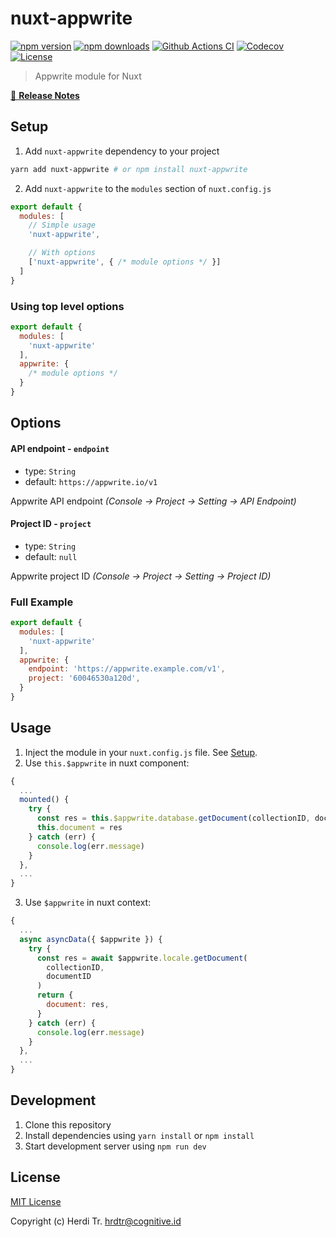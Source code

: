 # nuxt-appwrite

[![npm version][npm-version-src]][npm-version-href]
[![npm downloads][npm-downloads-src]][npm-downloads-href]
[![Github Actions CI][github-actions-ci-src]][github-actions-ci-href]
[![Codecov][codecov-src]][codecov-href]
[![License][license-src]][license-href]

> Appwrite module for Nuxt

[📖 **Release Notes**](./CHANGELOG.md)

## Setup

1. Add `nuxt-appwrite` dependency to your project

```bash
yarn add nuxt-appwrite # or npm install nuxt-appwrite
```

2. Add `nuxt-appwrite` to the `modules` section of `nuxt.config.js`

```js
export default {
  modules: [
    // Simple usage
    'nuxt-appwrite',

    // With options
    ['nuxt-appwrite', { /* module options */ }]
  ]
}
```

### Using top level options

```js
export default {
  modules: [
    'nuxt-appwrite'
  ],
  appwrite: {
    /* module options */
  }
}
```

## Options

#### API endpoint - `endpoint`

- type: `String`
- default: `https://appwrite.io/v1`

Appwrite API endpoint _(Console -> Project -> Setting -> API Endpoint)_

#### Project ID - `project`

- type: `String`
- default: `null`

Appwrite project ID _(Console -> Project -> Setting -> Project ID)_

### Full Example

```js
export default {
  modules: [
    'nuxt-appwrite'
  ],
  appwrite: {
    endpoint: 'https://appwrite.example.com/v1',
    project: '60046530a120d',
  }
}
```

## Usage

1. Inject the module in your `nuxt.config.js` file. See [Setup](#Setup).
2. Use `this.$appwrite` in nuxt component:

```js
{
  ...
  mounted() {
    try {
      const res = this.$appwrite.database.getDocument(collectionID, documentID)
      this.document = res
    } catch (err) {
      console.log(err.message)
    }
  },
  ...
}
```

3. Use `$appwrite` in nuxt context:

```js
{
  ...
  async asyncData({ $appwrite }) {
    try {
      const res = await $appwrite.locale.getDocument(
        collectionID,
        documentID
      )
      return {
        document: res,
      }
    } catch (err) {
      console.log(err.message)
    }
  },
  ...
}
```

## Development

1. Clone this repository
2. Install dependencies using `yarn install` or `npm install`
3. Start development server using `npm run dev`

## License

[MIT License](./LICENSE)

Copyright (c) Herdi Tr. <hrdtr@cognitive.id>

<!-- Badges -->
[npm-version-src]: https://img.shields.io/npm/v/nuxt-appwrite/latest.svg
[npm-version-href]: https://npmjs.com/package/nuxt-appwrite

[npm-downloads-src]: https://img.shields.io/npm/dt/nuxt-appwrite.svg
[npm-downloads-href]: https://npmjs.com/package/nuxt-appwrite

[github-actions-ci-src]: https://github.com/Hrdtr/nuxt-appwrite/workflows/ci/badge.svg
[github-actions-ci-href]: https://github.com/Hrdtr/nuxt-appwrite/actions?query=workflow%3Aci

[codecov-src]: https://img.shields.io/codecov/c/github/Hrdtr/nuxt-appwrite.svg
[codecov-href]: https://codecov.io/gh/Hrdtr/nuxt-appwrite

[license-src]: https://img.shields.io/npm/l/nuxt-appwrite.svg
[license-href]: https://npmjs.com/package/nuxt-appwrite
